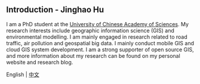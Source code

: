 ## Introduction - Jinghao Hu 

I am a PhD student at the [University of Chinese Academy of Sciences](https://www.ucas.ac.cn/). My research interests include geographic information science (GIS) and environmental modelling. I am mainly engaged in research related to road traffic, air pollution and geospatial big data. I mainly conduct mobile GIS and cloud GIS system development. I am a strong supporter of open source GIS, and more information about my research can be found on my personal website and research blog.



<!-- # dperf [![Apache V2 License](https://camo.githubusercontent.com/d98c483ecee73f482a5d0a2c3387a50aa06b90bd2b113d27455c2be9ee5a1dee/68747470733a2f2f696d672e736869656c64732e696f2f62616467652f6c6963656e73652d41706163686525323056322d626c75652e737667)](https://github.com/baidu/dperf/blob/main/LICENSE) -->

English | [中文](https://github.com/hujinghaoabcd/hujinghaoabcd/blob/main/README_CN.md)
